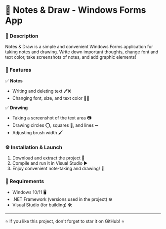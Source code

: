 # 📝 Notes & Draw - Windows Forms App

### 📌 Description
Notes & Draw is a simple and convenient Windows Forms application for taking notes and drawing. Write down important thoughts, change font and text color, take screenshots of notes, and add graphic elements!

### 🎨 Features
✅ **Notes**
- Writing and deleting text 🖊️❌
- Changing font, size, and text color 🎨🔤

✅ **Drawing**
- Taking a screenshot of the text area 📷
- Drawing circles ⭕, squares 🔲, and lines ➖
- Adjusting brush width 🖌️

### ⚙️ Installation & Launch
1. Download and extract the project 📂
2. Compile and run it in Visual Studio ▶️
3. Enjoy convenient note-taking and drawing! 🎉

### 🔧 Requirements
- Windows 10/11 🖥️
- .NET Framework (versions used in the project) ⚙️
- Visual Studio (for building) 🛠️

---  

⭐ If you like this project, don't forget to star it on GitHub! ⭐
